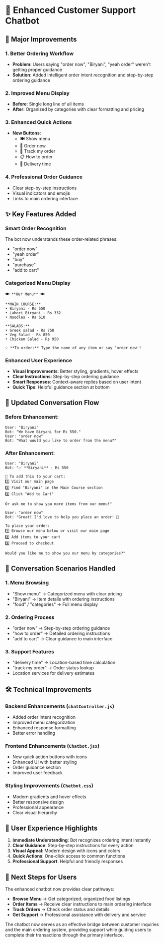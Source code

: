 # 🤖 Enhanced Customer Support Chatbot

## 🚀 Major Improvements

### 1. **Better Ordering Workflow**
- **Problem**: Users saying "order now", "Biryani", "yeah order" weren't getting proper guidance
- **Solution**: Added intelligent order intent recognition and step-by-step ordering guidance

### 2. **Improved Menu Display**
- **Before**: Single long line of all items
- **After**: Organized by categories with clear formatting and pricing

### 3. **Enhanced Quick Actions**
- **New Buttons**: 
  - 🍽️ Show menu
  - 🛒 Order now
  - 📎 Track my order
  - 📋 How to order
  - 🚚 Delivery time

### 4. **Professional Order Guidance**
- Clear step-by-step instructions
- Visual indicators and emojis
- Links to main ordering interface

## ✨ Key Features Added

### **Smart Order Recognition**
The bot now understands these order-related phrases:
- "order now"
- "yeah order" 
- "buy"
- "purchase"
- "add to cart"

### **Categorized Menu Display**
```
🍽️ **Our Menu** 🍽️

**MAIN COURSE:**
• Biryani - Rs 550
• Lahori Biryani - Rs 332
• Noodles - Rs 610

**SALADS:**
• Greek salad - Rs 750
• Veg Salad - Rs 850
• Chicken Salad - Rs 950

💡 **To order:** Type the name of any item or say 'order now'!
```

### **Enhanced User Experience**
- **Visual Improvements**: Better styling, gradients, hover effects
- **Clear Instructions**: Step-by-step ordering guidance
- **Smart Responses**: Context-aware replies based on user intent
- **Quick Tips**: Helpful guidance section at bottom

## 🔄 Updated Conversation Flow

### **Before Enhancement:**
```
User: "Biryani"
Bot: "We have Biryani for Rs 550."
User: "order now"
Bot: "What would you like to order from the menu?"
```

### **After Enhancement:**
```
User: "Biryani"
Bot: "✅ **Biryani** - Rs 550

🛒 To add this to your cart:
1️⃣ Visit our main page
2️⃣ Find "Biryani" in the Main Course section
3️⃣ Click "Add to Cart"

Or ask me to show you more items from our menu!"

User: "order now"
Bot: "Great! I'd love to help you place an order! 🛒

To place your order:
1️⃣ Browse our menu below or visit our main page
2️⃣ Add items to your cart
3️⃣ Proceed to checkout

Would you like me to show you our menu by categories?"
```

## 🎯 Conversation Scenarios Handled

### **1. Menu Browsing**
- "Show menu" → Categorized menu with clear pricing
- "Biryani" → Item details with ordering instructions
- "food" / "categories" → Full menu display

### **2. Ordering Process**
- "order now" → Step-by-step ordering guidance
- "how to order" → Detailed ordering instructions
- "add to cart" → Clear guidance to main interface

### **3. Support Features**
- "delivery time" → Location-based time calculation
- "track my order" → Order status lookup
- Location services for delivery estimates

## 🛠️ Technical Improvements

### **Backend Enhancements** (`chatController.js`)
- Added order intent recognition
- Improved menu categorization
- Enhanced response formatting
- Better error handling

### **Frontend Enhancements** (`Chatbot.jsx`)
- New quick action buttons with icons
- Enhanced UI with better styling
- Order guidance section
- Improved user feedback

### **Styling Improvements** (`Chatbot.css`)
- Modern gradients and hover effects
- Better responsive design
- Professional appearance
- Clear visual hierarchy

## 📱 User Experience Highlights

1. **Immediate Understanding**: Bot recognizes ordering intent instantly
2. **Clear Guidance**: Step-by-step instructions for every action
3. **Visual Appeal**: Modern design with icons and colors
4. **Quick Actions**: One-click access to common functions
5. **Professional Support**: Helpful and friendly responses

## 🎯 Next Steps for Users

The enhanced chatbot now provides clear pathways:
- **Browse Menu** → Get categorized, organized food listings
- **Order Items** → Receive clear instructions to main ordering interface
- **Track Orders** → Check order status and details
- **Get Support** → Professional assistance with delivery and service

The chatbot now serves as an effective bridge between customer inquiries and the main ordering system, providing support while guiding users to complete their transactions through the primary interface.
